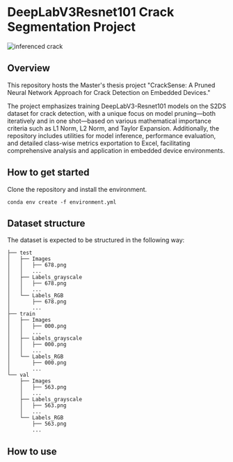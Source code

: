 # DeepLabV3Resnet101 Crack Segmentation Project

![inferenced crack](imgs/608_result_ignore.png)

## Overview

This repository hosts the Master's thesis project "CrackSense: A Pruned Neural Network Approach for Crack Detection on Embedded Devices." 

The project emphasizes training DeepLabV3-Resnet101 models on the S2DS dataset for crack detection, with a unique focus on model pruning—both iteratively and in one shot—based on various mathematical importance criteria such as L1 Norm, L2 Norm, and Taylor Expansion. Additionally, the repository includes utilities for model inference, performance evaluation, and detailed class-wise metrics exportation to Excel, facilitating comprehensive analysis and application in embedded device environments.

## How to get started

Clone the repository and install the environment.

```
conda env create -f environment.yml
```

## Dataset structure

The dataset is expected to be structured in the following way:

```
├── test
│   ├── Images
│   │   ├── 678.png
│   │   ...
│   ├── Labels_grayscale
│   │   ├── 678.png
│   │   ...
│   └── Labels_RGB
│       ├── 678.png
│       ...
├── train
│   ├── Images
│   │   ├── 000.png
│   │   ...
│   ├── Labels_grayscale
│   │   ├── 000.png
│   │   ...
│   └── Labels_RGB
│       ├── 000.png
│       ...
└── val
    ├── Images
    │   ├── 563.png
    │   ...
    ├── Labels_grayscale
    │   ├── 563.png
    │   ...
    └── Labels_RGB
        ├── 563.png
        ...
```

## How to use


